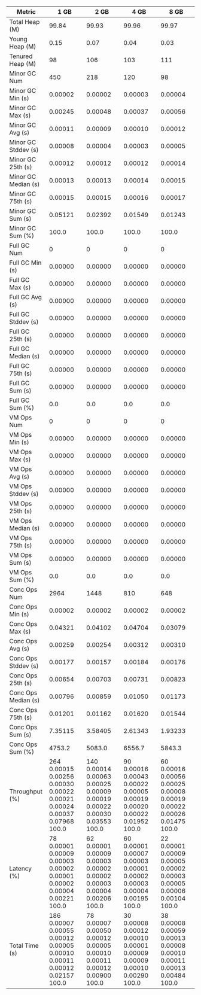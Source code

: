 | Metric | 1 GB | 2 GB | 4 GB | 8 GB |
|------|----|----|----|----|
| Total Heap (M) | 99.84 | 99.93 | 99.96 | 99.97 |
| Young Heap (M) | 0.15 | 0.07 | 0.04 | 0.03 |
| Tenured Heap (M) | 98 | 106 | 103 | 111 |
| Minor GC Num | 450 | 218 | 120 | 98 |
| Minor GC Min (s) | 0.00002 | 0.00002 | 0.00003 | 0.00004 |
| Minor GC Max (s) | 0.00245 | 0.00048 | 0.00037 | 0.00056 |
| Minor GC Avg (s) | 0.00011 | 0.00009 | 0.00010 | 0.00012 |
| Minor GC Stddev (s) | 0.00008 | 0.00004 | 0.00003 | 0.00005 |
| Minor GC 25th (s) | 0.00012 | 0.00012 | 0.00012 | 0.00014 |
| Minor GC Median (s) | 0.00013 | 0.00013 | 0.00014 | 0.00015 |
| Minor GC 75th (s) | 0.00015 | 0.00015 | 0.00016 | 0.00017 |
| Minor GC Sum (s) | 0.05121 | 0.02392 | 0.01549 | 0.01243 |
| Minor GC Sum (%) | 100.0 | 100.0 | 100.0 | 100.0 |
| Full GC Num | 0 | 0 | 0 | 0 |
| Full GC Min (s) | 0.00000 | 0.00000 | 0.00000 | 0.00000 |
| Full GC Max (s) | 0.00000 | 0.00000 | 0.00000 | 0.00000 |
| Full GC Avg (s) | 0.00000 | 0.00000 | 0.00000 | 0.00000 |
| Full GC Stddev (s) | 0.00000 | 0.00000 | 0.00000 | 0.00000 |
| Full GC 25th (s) | 0.00000 | 0.00000 | 0.00000 | 0.00000 |
| Full GC Median (s) | 0.00000 | 0.00000 | 0.00000 | 0.00000 |
| Full GC 75th (s) | 0.00000 | 0.00000 | 0.00000 | 0.00000 |
| Full GC Sum (s) | 0.00000 | 0.00000 | 0.00000 | 0.00000 |
| Full GC Sum (%) | 0.0 | 0.0 | 0.0 | 0.0 |
| VM Ops Num | 0 | 0 | 0 | 0 |
| VM Ops Min (s) | 0.00000 | 0.00000 | 0.00000 | 0.00000 |
| VM Ops Max (s) | 0.00000 | 0.00000 | 0.00000 | 0.00000 |
| VM Ops Avg (s) | 0.00000 | 0.00000 | 0.00000 | 0.00000 |
| VM Ops Stddev (s) | 0.00000 | 0.00000 | 0.00000 | 0.00000 |
| VM Ops 25th (s) | 0.00000 | 0.00000 | 0.00000 | 0.00000 |
| VM Ops Median (s) | 0.00000 | 0.00000 | 0.00000 | 0.00000 |
| VM Ops 75th (s) | 0.00000 | 0.00000 | 0.00000 | 0.00000 |
| VM Ops Sum (s) | 0.00000 | 0.00000 | 0.00000 | 0.00000 |
| VM Ops Sum (%) | 0.0 | 0.0 | 0.0 | 0.0 |
| Conc Ops Num | 2964 | 1448 | 810 | 648 |
| Conc Ops Min (s) | 0.00002 | 0.00002 | 0.00002 | 0.00002 |
| Conc Ops Max (s) | 0.04321 | 0.04102 | 0.04704 | 0.03079 |
| Conc Ops Avg (s) | 0.00259 | 0.00254 | 0.00312 | 0.00310 |
| Conc Ops Stddev (s) | 0.00177 | 0.00157 | 0.00184 | 0.00176 |
| Conc Ops 25th (s) | 0.00654 | 0.00703 | 0.00731 | 0.00823 |
| Conc Ops Median (s) | 0.00796 | 0.00859 | 0.01050 | 0.01173 |
| Conc Ops 75th (s) | 0.01201 | 0.01162 | 0.01620 | 0.01544 |
| Conc Ops Sum (s) | 7.35115 | 3.58405 | 2.61343 | 1.93233 |
| Conc Ops Sum (%) | 4753.2 | 5083.0 | 6556.7 | 5843.3 |
| Throughput (%) | 264	0.00015	0.00256	0.00030	0.00022	0.00021	0.00024	0.00037	0.07968	100.0 | 140	0.00014	0.00063	0.00025	0.00009	0.00019	0.00022	0.00030	0.03553	100.0 | 90	0.00016	0.00043	0.00022	0.00005	0.00019	0.00020	0.00022	0.01952	100.0 | 60	0.00016	0.00056	0.00025	0.00008	0.00019	0.00022	0.00026	0.01475	100.0 |
| Latency (%) | 78	0.00001	0.00009	0.00003	0.00002	0.00001	0.00002	0.00004	0.00221	100.0 | 62	0.00001	0.00009	0.00003	0.00002	0.00002	0.00003	0.00004	0.00206	100.0 | 60	0.00001	0.00007	0.00003	0.00001	0.00002	0.00003	0.00004	0.00195	100.0 | 22	0.00001	0.00009	0.00005	0.00002	0.00003	0.00005	0.00006	0.00104	100.0 |
| Total Time (s) | 186	0.00007	0.00055	0.00012	0.00005	0.00010	0.00011	0.00012	0.02157	100.0 | 78	0.00007	0.00050	0.00012	0.00005	0.00010	0.00011	0.00012	0.00900	100.0 | 30	0.00008	0.00012	0.00010	0.00001	0.00009	0.00009	0.00010	0.00290	100.0 | 38	0.00008	0.00059	0.00013	0.00008	0.00010	0.00011	0.00013	0.00484	100.0 |
